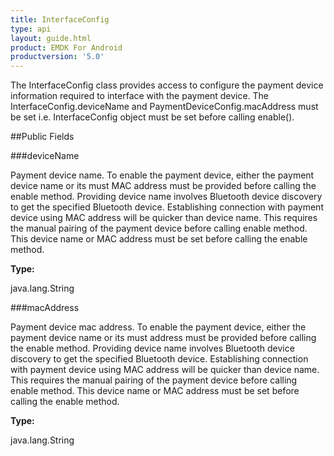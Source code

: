 ```yaml
---
title: InterfaceConfig
type: api
layout: guide.html
product: EMDK For Android
productversion: '5.0'
---
```



The InterfaceConfig class provides access to configure the payment device information required to interface with the payment device. 
 The InterfaceConfig.deviceName and PaymentDeviceConfig.macAddress must be set i.e. InterfaceConfig object must be set before calling enable().

##Public Fields

###deviceName

Payment device name. To enable the payment device, either the payment device name or its must MAC address must be provided before calling the enable method.
 Providing device name involves Bluetooth device discovery to get the specified Bluetooth device.
 Establishing connection with payment device using MAC address will be quicker than device name.
 This requires the manual pairing of the payment device before calling enable method.
 This device name or MAC address must be set before calling the enable method.

**Type:**

java.lang.String

###macAddress

Payment device mac address. To enable the payment device, either the payment device name or its must address must be provided before calling the enable method.
 Providing device name involves Bluetooth device discovery to get the specified Bluetooth device.
 Establishing connection with payment device using MAC address will be quicker than device name.
 This requires the manual pairing of the payment device before calling enable method.
 This device name or MAC address must be set before calling the enable method.

**Type:**

java.lang.String





